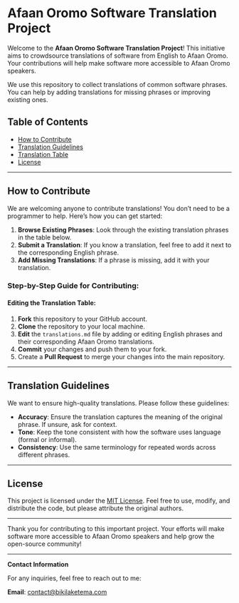# Afaan Oromo Software Translation Project

Welcome to the **Afaan Oromo Software Translation Project**! This initiative aims to crowdsource translations of software from English to Afaan Oromo. Your contributions will help make software more accessible to Afaan Oromo speakers.

We use this repository to collect translations of common software phrases. You can help by adding translations for missing phrases or improving existing ones.

## Table of Contents

- [How to Contribute](#how-to-contribute)
- [Translation Guidelines](#translation-guidelines)
- [Translation Table](#translation-table)
- [License](#license)

---

## How to Contribute

We are welcoming anyone to contribute translations! You don’t need to be a programmer to help. Here’s how you can get started:

1. **Browse Existing Phrases**: Look through the existing translation phrases in the table below.
2. **Submit a Translation**: If you know a translation, feel free to add it next to the corresponding English phrase.
3. **Add Missing Translations**: If a phrase is missing, add it with your translation.

### Step-by-Step Guide for Contributing:

#### Editing the Translation Table:

1. **Fork** this repository to your GitHub account.
2. **Clone** the repository to your local machine.
3. **Edit** the `translations.md` file by adding or editing English phrases and their corresponding Afaan Oromo translations.
4. **Commit** your changes and push them to your fork.
5. Create a **Pull Request** to merge your changes into the main repository.

---

## Translation Guidelines

We want to ensure high-quality translations. Please follow these guidelines:

- **Accuracy**: Ensure the translation captures the meaning of the original phrase. If unsure, ask for context.
- **Tone**: Keep the tone consistent with how the software uses language (formal or informal).
- **Consistency**: Use the same terminology for repeated words across different phrases.

---

## License

This project is licensed under the [MIT License](LICENSE). Feel free to use, modify, and distribute the code, but please attribute the original authors.

---

Thank you for contributing to this important project. Your efforts will make software more accessible to Afaan Oromo speakers and help grow the open-source community!

---

**Contact Information**

For any inquiries, feel free to reach out to me:

**Email**: contact@bikilaketema.com
